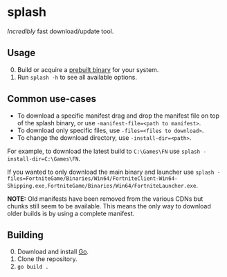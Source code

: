 # splash
_Incredibly_ fast download/update tool.

## Usage
0. Build or acquire a [prebuilt binary](https://github.com/polynite/splash/releases) for your system.
1. Run `splash -h` to see all available options.

## Common use-cases
* To download a specific manifest drag and drop the manifest file on top of the splash binary, or use `-manifest-file=<path to manifest>`.
* To download only specific files, use `-files=<files to download>`.
* To change the download directory, use `-install-dir=<path>`.

For example, to download the latest build to `C:\Games\FN` use `splash -install-dir=C:\Games\FN`.  

If you wanted to only download the main binary and launcher use `splash -files=FortniteGame/Binaries/Win64/FortniteClient-Win64-Shipping.exe,FortniteGame/Binaries/Win64/FortniteLauncher.exe`.  

**NOTE:** Old manifests have been removed from the various CDNs but chunks still seem to be available. This means the only way to download older builds is by using a complete manifest.

## Building
0. Download and install [Go](https://golang.org/dl/).
1. Clone the repository.
2. `go build .`
